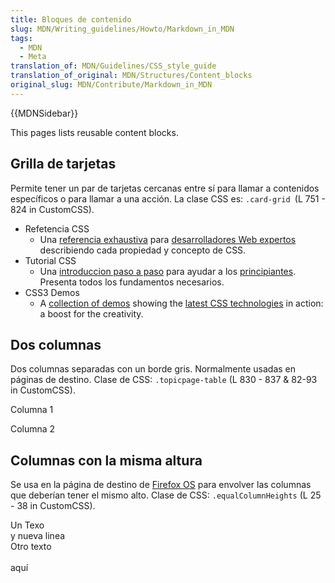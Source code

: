 ```yaml
---
title: Bloques de contenido
slug: MDN/Writing_guidelines/Howto/Markdown_in_MDN
tags:
  - MDN
  - Meta
translation_of: MDN/Guidelines/CSS_style_guide
translation_of_original: MDN/Structures/Content_blocks
original_slug: MDN/Contribute/Markdown_in_MDN
---
```

{{MDNSidebar}}

This pages lists reusable content blocks.

## Grilla de tarjetas

Permite tener un par de tarjetas cercanas entre sí para llamar a contenidos específicos o para llamar a una acción. La clase CSS es: `.card-grid `(L 751 - 824 in CustomCSS).

- Refetencia CSS
  - Una [referencia exhaustiva](/es/docs/Web/CSS/Reference) para <u>desarrolladores Web expertos</u> describiendo cada propiedad y concepto de CSS.
- Tutorial CSS
  - Una [introduccion paso a paso](/en-US/docs/Learn/CSS/First_steps) para ayudar a los <u>principiantes</u>. Presenta todos los fundamentos necesarios.
- CSS3 Demos
  - A [collection of demos](/en-US/docs/Web/Demos) showing the <u>latest CSS technologies</u> in action: a boost for the creativity.

## Dos columnas

Dos columnas separadas con un borde gris. Normalmente usadas en páginas de destino. Clase de CSS: `.topicpage-table` (L 830 - 837 & 82-93 in CustomCSS).

Columna 1

Columna 2

## Columnas con la misma altura

Se usa en la página de destino de [Firefox OS](/en-US/Firefox_OS) para envolver las columnas que deberían tener el mismo alto. Clase de CSS: `.equalColumnHeights` (L 25 - 38 in CustomCSS).

<div class="zone-callout">Un Texo<br>y nueva linea<br></div>

<div class="zone-callout">Otro texto<br><br>aquí</div>
